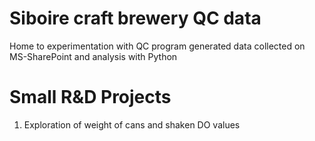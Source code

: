 # Siboire craft brewery QC data
Home to experimentation with QC program generated data collected on MS-SharePoint and analysis with Python

# Small R&D Projects
1) Exploration of weight of cans and shaken DO values 

